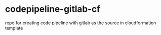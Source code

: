 # codepipeline-gitlab-cf
repo for creating code pipeline with gitlab as the source in cloudformation template
